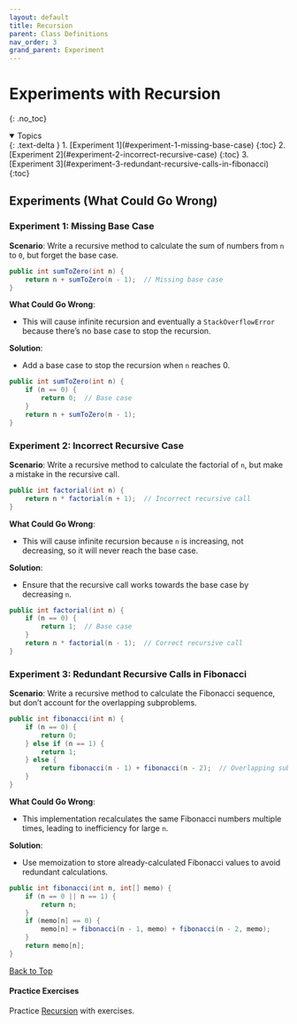 ```yaml
---
layout: default
title: Recursion
parent: Class Definitions
nav_order: 3
grand_parent: Experiment
---
```


# Experiments with Recursion
{: .no_toc}

<details open markdown="block">
  <summary>
    Topics
  </summary>
  {: .text-delta }
  1. [Experiment 1](#experiment-1-missing-base-case)
     {:toc}
  2. [Experiment 2](#experiment-2-incorrect-recursive-case)
     {:toc}
  3. [Experiment 3](#experiment-3-redundant-recursive-calls-in-fibonacci)
     {:toc}
</details>

## Experiments (What Could Go Wrong)

### **Experiment 1: Missing Base Case**

**Scenario**: Write a recursive method to calculate the sum of numbers from `n` to `0`, but forget the base case.

```java
public int sumToZero(int n) {
    return n + sumToZero(n - 1);  // Missing base case
}
```

**What Could Go Wrong**:
- This will cause infinite recursion and eventually a `StackOverflowError` because there’s no base case to stop the recursion.

**Solution**:
- Add a base case to stop the recursion when `n` reaches 0.

```java
public int sumToZero(int n) {
    if (n == 0) {
        return 0;  // Base case
    }
    return n + sumToZero(n - 1);
}
```

### **Experiment 2: Incorrect Recursive Case**

**Scenario**: Write a recursive method to calculate the factorial of `n`, but make a mistake in the recursive call.

```java
public int factorial(int n) {
    return n * factorial(n + 1);  // Incorrect recursive call
}
```

**What Could Go Wrong**:
- This will cause infinite recursion because `n` is increasing, not decreasing, so it will never reach the base case.

**Solution**:
- Ensure that the recursive call works towards the base case by decreasing `n`.

```java
public int factorial(int n) {
    if (n == 0) {
        return 1;  // Base case
    }
    return n * factorial(n - 1);  // Correct recursive call
}
```

### **Experiment 3: Redundant Recursive Calls in Fibonacci**

**Scenario**: Write a recursive method to calculate the Fibonacci sequence, but don’t account for the overlapping subproblems.

```java
public int fibonacci(int n) {
    if (n == 0) {
        return 0;
    } else if (n == 1) {
        return 1;
    } else {
        return fibonacci(n - 1) + fibonacci(n - 2);  // Overlapping subproblems
    }
}
```

**What Could Go Wrong**:
- This implementation recalculates the same Fibonacci numbers multiple times, leading to inefficiency for large `n`.

**Solution**:
- Use memoization to store already-calculated Fibonacci values to avoid redundant calculations.

```java
public int fibonacci(int n, int[] memo) {
    if (n == 0 || n == 1) {
        return n;
    }
    if (memo[n] == 0) {
        memo[n] = fibonacci(n - 1, memo) + fibonacci(n - 2, memo);
    }
    return memo[n];
}
```

[Back to Top](#top)

#### Practice Exercises
Practice [Recursion](../practice/java/foundations/recursion) with exercises.

<!-- #### Next Topic: 
Go to [Conditionals](../learn/java/foundations/decisions) to learn more with examples. -->
